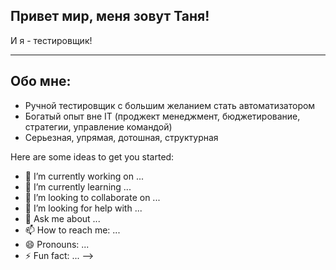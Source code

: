 ## Привет мир, меня зовут Таня!
И я - тестировщик!

---

## Обо мне:
- Ручной тестировщик с большим желанием стать автоматизатором
- Богатый опыт вне IT (проджект менеджмент, бюджетирование, стратегии, управление командой)
- Серьезная, упрямая, дотошная, структурная

Here are some ideas to get you started:

- 🔭 I’m currently working on ...
- 🌱 I’m currently learning ...
- 👯 I’m looking to collaborate on ...
- 🤔 I’m looking for help with ...
- 💬 Ask me about ...
- 📫 How to reach me: ...
- 😄 Pronouns: ...
- ⚡ Fun fact: ...
-->
